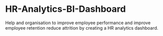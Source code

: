 # HR-Analytics-BI-Dashboard
 Help and organisation to improve employee performance and improve employee retention reduce attrition by  creating a HR analytics dashboard.
